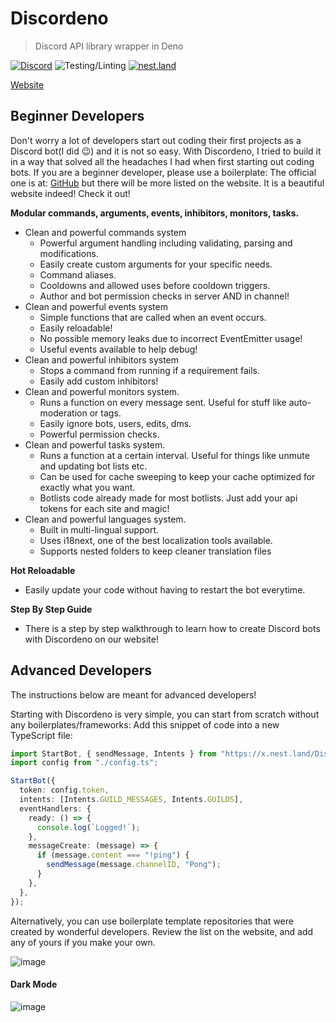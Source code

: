 # Discordeno

> Discord API library wrapper in Deno

[![Discord](https://img.shields.io/discord/223909216866402304?color=7289da&logo=discord&logoColor=white)](https://discord.gg/J4NqJ72)
![Testing/Linting](https://github.com/Skillz4Killz/Discordeno/workflows/Testing/Linting/badge.svg)
[![nest.land](https://nest.land/badge-large.svg)](https://nest.land/package/Discordeno)

[Website](https://discordeno.netlify.app)

## Beginner Developers

Don't worry a lot of developers start out coding their first projects as a Discord bot(I did 😉) and it is not so easy. With Discordeno, I tried to build it in a way that solved all the headaches I had when first starting out coding bots. If you are a beginner developer, please use a boilerplate: The official one is at: [GitHub](https://github.com/Skillz4Killz/Discordeno-bot-template) but there will be more listed on the website. It is a beautiful website indeed! Check it out!

**Modular commands, arguments, events, inhibitors, monitors, tasks.**

- Clean and powerful commands system
  - Powerful argument handling including validating, parsing and modifications.
  - Easily create custom arguments for your specific needs.
  - Command aliases.
  - Cooldowns and allowed uses before cooldown triggers.
  - Author and bot permission checks in server AND in channel!
- Clean and powerful events system
  - Simple functions that are called when an event occurs.
  - Easily reloadable!
  - No possible memory leaks due to incorrect EventEmitter usage!
  - Useful events available to help debug!
- Clean and powerful inhibitors system
  - Stops a command from running if a requirement fails.
  - Easily add custom inhibitors!
- Clean and powerful monitors system.
  - Runs a function on every message sent. Useful for stuff like auto-moderation or tags.
  - Easily ignore bots, users, edits, dms.
  - Powerful permission checks.
- Clean and powerful tasks system.
  - Runs a function at a certain interval. Useful for things like unmute and updating bot lists etc.
  - Can be used for cache sweeping to keep your cache optimized for exactly what you want.
  - Botlists code already made for most botlists. Just add your api tokens for each site and magic!
- Clean and powerful languages system.
  - Built in multi-lingual support.
  - Uses i18next, one of the best localization tools available.
  - Supports nested folders to keep cleaner translation files

**Hot Reloadable**

- Easily update your code without having to restart the bot everytime.

**Step By Step Guide**

- There is a step by step walkthrough to learn how to create Discord bots with Discordeno on our website!

## Advanced Developers

The instructions below are meant for advanced developers!

Starting with Discordeno is very simple, you can start from scratch without any boilerplates/frameworks: Add this snippet of code into a new TypeScript file:

```typescript
import StartBot, { sendMessage, Intents } from "https://x.nest.land/Discordeno@9.0.1/mod.ts";
import config from "./config.ts";

StartBot({
  token: config.token,
  intents: [Intents.GUILD_MESSAGES, Intents.GUILDS],
  eventHandlers: {
    ready: () => {
      console.log(`Logged!`);
    },
    messageCreate: (message) => {
      if (message.content === "!ping") {
        sendMessage(message.channelID, "Pong");
      }
    },
  },
});
```

Alternatively, you can use boilerplate template repositories that were created by wonderful developers. Review the list on the website, and add any of yours if you make your own.

![image](https://i.imgur.com/z1BfUnt.png)

#### Dark Mode

![image](https://i.imgur.com/Vr2Bebr.png)

